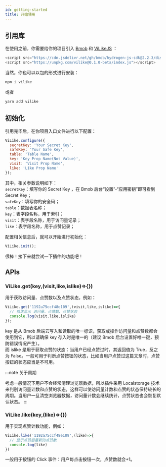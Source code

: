 ```yaml
---
id: getting-started
title: 开始使用
---
```


## 引用库
在使用之前，你需要给你的项目引入 [Bmob](https://github.com/bmob/hydrogen-js-sdk/tree/master/dist) 和 [ViLikeJS](https://github.com/zpfz/ViLikeJS/tree/master/dist) ：

```js
<script src="https://cdn.jsdelivr.net/gh/bmob/hydrogen-js-sdk@2.2.3/dist/Bmob-2.2.3.min.js"></script>
<script src="https://unpkg.com/vilike@0.1.0-beta/index.js"></script>
```
当然，你也可以以包的形式进行安装：

```sh
npm i vilike
```

或者

```sh
yarn add vilike
```

## 初始化
引用完毕后，在你项目入口文件进行以下配置：

```js
ViLike.configure({
  secretKey: 'Your Secret Key',
  safeKey: 'Your Safe Key',
  table: 'Table Name',
  key: 'Key Prop Name(Not Value)',
  visit: 'Visit Prop Name',
  like: 'Like Prop Name'
});
```

其中，相关参数说明如下：  
`secretKey`：填写你的 Secret Key ，在 Bmob 后台“设置”-“应用密钥”即可看到 Secret Key；  
`safeKey`：填写你的安全码；  
`table`：数据表名称；   
`key`：表字段名称，用于索引；    
`visit`：表字段名称，用于访问量记录；     
`like`：表字段名称，用于点赞记录；     

配置相关信息后，就可以开始进行初始化：
```js
ViLike.init();
```

很棒！接下来就尝试一下插件的功能吧！

## APIs

### ViLike.get(key,(visit,like,islike)=>{})

用于获取访问量、点赞数以及点赞状态，例如：

```js
ViLike.get('1192a75ccf48e109',(visit,like,islike)=>{
  // 依次显示 访问量、点赞数、点赞状态
  console.log(visit,like,islike)
});
```

key 是从 Bmob 后端云写入和读取的唯一标识，获取或操作访问量和点赞数都会使用到它，所以请确保 key 存入时是唯一的（建议 Bmob 后台设置好唯一键，预防错误情况产生）。  
而 islike 是用于获取点赞的状态：当用户已经点赞过时，其返回值为 True，反之为 False。一般可用于判断点赞按钮的状态，比如当用户点赞过这篇文章时，点赞按钮的状态应当是不可用。

:::note 关于周期

考虑一般情况下用户不会经常清理浏览器数据，所以插件采用 Localstorage 技术来判别访问量计数和点赞的状态，这样可以使访问量计数和点赞的状态保持较长的周期。当用户一旦清空浏览器数据，访问量计数会继续统计，点赞状态也会恢复默认状态。
:::

### ViLike.like(key,(like)=>{})

用于实现点赞计数功能，例如：
```js
ViLike.like('1192a75ccf48e109',(like)=>{
  // 显示点赞后最新的点赞数
  console.log(like)
})
```
一般用于按钮的 Click 事件：用户每点击按钮一次，点赞数就会+1。